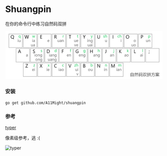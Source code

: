 # Shuangpin

在你的命令行中练习自然码双拼

![自然码双拼](assets/Natural_Code_Double_Pinyin_Scheme.png)

### 安装
```
go get github.com/A11Might/shuangpin
```

### 参考

[typer](https://github.com/maaslalani/typer)

像素级参考，逃 :(

![typer](../assets/typer.gif?raw=true)